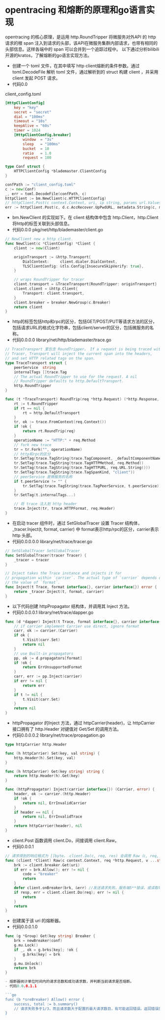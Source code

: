 # opentracing 和熔断的原理和go语言实现

opentracing 的核心原理，是运用 http.RoundTripper 将微服务对外API 的 http 请求的根 span 注入到请求的头部，该API在微服务集群内部请求，也带有相同的头部信息。这样各端中的 span 可以合并到一个追踪过程中。
以下通过分析bilibili开源的kratos，了解熔断的go语言实现方法。

- 创建一个 toml 文件，在其中填写 http client熔断的条件参数。通过 toml.DecodeFile 解析 toml 文件，通过解析到的 struct 构建 client ，并采用 client 发起 POST 请求。
- 代码0.0 

client_config.toml
```toml
[HttpClientConfig]
    key = "key"
    secret = "secret"
    dial = "100ms"
    timeout = "10s"
    keepAlive = "60s"
    timer = 1024
    [HttpClientConfig.breaker]
        window  = "3s"
        sleep   = "100ms"
        bucket  = 10
        ratio   = 1.0
        request = 100
```
```go
type Conf struct {
    HTTPClientConfig *blademaster.ClientConfig
}

confPath := "client_config.toml"
c := new(Conf)
_, err = toml.DecodeFile(confPath, c)
httpClient := bm.NewClient(c.HTTPClientConfig)
// httpClient.Post(c context.Context, uri, ip string, params url.Values, res interface{}) (err error)中调用 client.Do(c, req, res)，该函数在0.0.0.1部分会详细讲解
err := httpClient.Post(c, d.c.AccRecover.UpPwdURL, metadata.String(c, metadata.RemoteIP), params, &res) 
```

- bm.NewClient 的实现如下。在 client 结构体中包含 http.Client，http.Client将http的标签关联到头部信息。
- 代码0.0.0
pkg/net/http/blademaster/client.go

```go
// NewClient new a http client.
func NewClient(c *ClientConfig) *Client {
	client := new(Client)

	originTransport := &http.Transport{
		DialContext:     client.dialer.DialContext,
		TLSClientConfig: &tls.Config{InsecureSkipVerify: true},
	}

	// wraps RoundTripper for tracer
	client.transport = &TraceTransport{RoundTripper: originTransport}
	client.client = &http.Client{
		Transport: client.transport,
	}
	client.breaker = breaker.NewGroup(c.Breaker)
	return client
}
```
- http的标签包括http和rpc的区分，包括GET/POST/PUT等请求方法的区分，包括请求URL的格式化字符串，包括client/server的区分，包括微服务的名称。
- 代码0.0.0.0
library/net/http/blademaster/trace.go

```go
// TraceTransport 里包含 RoundTripper。 If a request is being traced with
// Tracer, Transport will inject the current span into the headers,
// and set HTTP related tags on the span.
type TraceTransport struct {
	peerService  string
	internalTags []trace.Tag
	// The actual RoundTripper to use for the request. A nil
	// RoundTripper defaults to http.DefaultTransport.
	http.RoundTripper
}

func (t *TraceTransport) RoundTrip(req *http.Request) (*http.Response, error) {
	rt := t.RoundTripper
	if rt == nil {
		rt = http.DefaultTransport
	}
	tr, ok := trace.FromContext(req.Context())
	if !ok {
		return rt.RoundTrip(req)
	}
	operationName := "HTTP:" + req.Method
	// fork new trace
	tr = tr.Fork("", operationName)
    // http和rpc的区分
	tr.SetTag(trace.TagString(trace.TagComponent, _defaultComponentName))
	tr.SetTag(trace.TagString(trace.TagHTTPMethod, req.Method))
	tr.SetTag(trace.TagString(trace.TagHTTPURL, req.URL.String()))
	tr.SetTag(trace.TagString(trace.TagSpanKind, "client"))
    // peerService 是微服务的名称
	if t.peerService != "" {
		tr.SetTag(trace.TagString(trace.TagPeerService, t.peerService))
	}
	tr.SetTag(t.internalTags...)

	// 将 trace 注入到 http header
	trace.Inject(tr, trace.HTTPFormat, req.Header)
}
```

- 在启动 tracer 组件时，通过 SetGlobalTracer 设置 Tracer 结构体，_tracer.Inject(t, format, carrier) 中 format表示http/rpc的区分，carrier表示http 头部。
- 代码0.0.0.0.0
library/net/trace/tracer.go

```go
// SetGlobalTracer SetGlobalTracer
func SetGlobalTracer(tracer Tracer) {
	_tracer = tracer
}

// Inject takes the Trace instance and injects it for
// propagation within `carrier`. The actual type of `carrier` depends on
// the value of `format`.
func Inject(t Trace, format interface{}, carrier interface{}) error {
	return _tracer.Inject(t, format, carrier)
}
```

- 以下代码创建 httpPropagator 结构体，并调用其 Inject 方法。
- 代码0.0.0.0.1
library/net/trace/dapper.go

```go
func (d *dapper) Inject(t Trace, format interface{}, carrier interface{}) error {
	// if carrier implement Carrier use direct, ignore format
	carr, ok := carrier.(Carrier)
	if ok {
		t.Visit(carr.Set)
		return nil
	}
	// use Built-in propagators
	pp, ok := d.propagators[format]
	if !ok {
		return ErrUnsupportedFormat
	}
	carr, err := pp.Inject(carrier)
	if err != nil {
		return err
	}
	if t != nil {
		t.Visit(carr.Set)
	}
	return nil
}
```

- httpPropagator 的Inject 方法，通过 httpCarrier(header)，让 httpCarrier 接口拥有了 http.Header 对键值对 Get/Set 的调用方法。
- 代码0.0.0.0.2
library/net/trace/propagation.go

```go
type httpCarrier http.Header

func (h httpCarrier) Set(key, val string) {
	http.Header(h).Set(key, val)
}

func (h httpCarrier) Get(key string) string {
	return http.Header(h).Get(key)
}

func (httpPropagator) Inject(carrier interface{}) (Carrier, error) {
	header, ok := carrier.(http.Header)
	if !ok {
		return nil, ErrInvalidCarrier
	}
	if header == nil {
		return nil, ErrInvalidTrace
	}
	return httpCarrier(header), nil
}
```

- client.Post 函数调用 client.Do，间接调用 client.Raw。
- 代码0.0.0.1

```go
// 请求得到的响应格式为 []byte。 client.Do(c, req, res) 会调用 Raw（c, req, v），通过json.Unmarshal()获取json格式内容。
func (client *Client) Raw(c context.Context, req *http.Request, v ...string) (bs []byte, err error) {
    brk := client.breaker.Get(uri)
    if err = brk.Allow(); err != nil {
		code = "breaker"
		return
	}
	defer client.onBreaker(brk, &err) //发送请求失败，服务端5**错误，或读取响应内容失败
	if resp, err = client.client.Do(req); err != nil {
        return
	}
	return
}
```

- 创建属于该 uri 的熔断器。
- 代码0.0.0.1.0

```go
func (g *Group) Get(key string) Breaker {
	brk = newBreaker(conf)
	g.mu.Lock()
	if _, ok = g.brks[key]; !ok {
		g.brks[key] = brk
	}
	g.mu.Unlock()
	return brk
}

- 熔断器统计单位时间内的请求总数和成功请求数，并判断当前请求是否熔断。
- 代码0.0.0.1.1

```go
func (b *sreBreaker) Allow() error {
	success, total := b.summary()
    // 请求失败多于1/3，而且请求数大于配置的最大请求数目，有可能返回错误。返回错误的比例和请求失败比例正相关。
}
```





